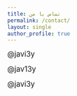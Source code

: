 ```yaml
---
title: تماس با من
permalink: /contact/
layout: single
author_profile: true
---
```


<p>
  <a href="https://t.me/javi3y" aria-label="Telegram" style="font-size: 1.2em; text-decoration: none;">
    <i class="fab fa-telegram"></i> @javi3y
  </a>
</p>

<p>
  <a href="https://x.com/jav13y" aria-label="X-Twitter" style="font-size: 1.2em; text-decoration: none;">
    <i class="fab fa-x-twitter"></i> @jav13y
  </a>
</p>

<p>
  <a href="https://github.com/javi3y" aria-label="Github" style="font-size: 1.2em; text-decoration: none;">
    <i class="fab fa-github"></i> @javi3y
  </a>
</p>
